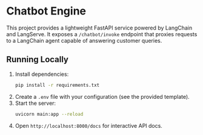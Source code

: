 # Chatbot Engine

This project provides a lightweight FastAPI service powered by LangChain and LangServe. It exposes a `/chatbot/invoke` endpoint that proxies requests to a LangChain agent capable of answering customer queries.

## Running Locally

1. Install dependencies:
   ```bash
   pip install -r requirements.txt
   ```
2. Create a `.env` file with your configuration (see the provided template).
3. Start the server:
   ```bash
   uvicorn main:app --reload
   ```
4. Open `http://localhost:8000/docs` for interactive API docs.
